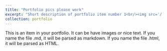 ```yaml
---
title: "Portfolio pics please work"
excerpt: "Short description of portfolio item number 1<br/><img src='/.github.io/images/sturgeon.png/'>"
collection: portfolio
---
```


This is an item in your portfolio. It can be have images or nice text. If you name the file .md, it will be parsed as markdown. If you name the file .html, it will be parsed as HTML. 
